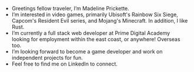 - Greetings fellow traveler, I’m Madeline Prickette.
- I’m interested in video games, primarily Ubisoft's Rainbow Six Siege, Capcom's Resident Evil series, and Mojang's Minecraft. In addition, I like Rust.
- I’m currently a full stack web developer at Prime Digital Academy looking for employment within the east coast, or anywhere! Overseas too.
- I’m looking forward to become a game developer and work on independent projects for fun.
- Feel free to find me on LinkedIn to connect.

<!---
madelinePrickette/madelinePrickette is a ✨ special ✨ repository because its `README.md` (this file) appears on your GitHub profile.
You can click the Preview link to take a look at your changes.
--->
